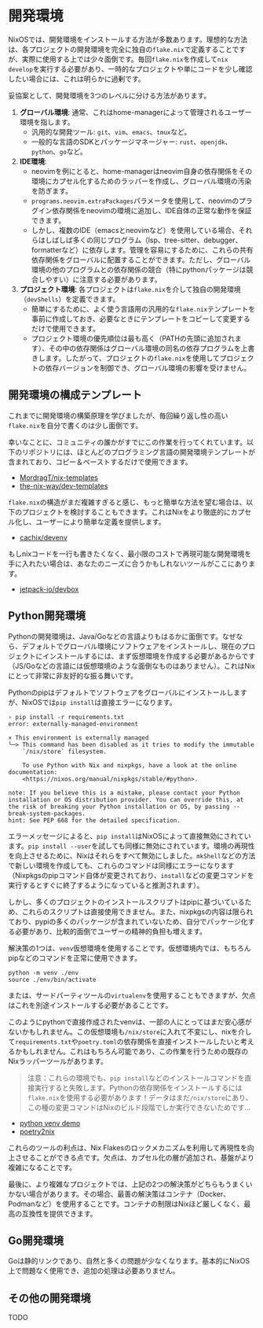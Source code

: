 # 開発環境

NixOSでは、開発環境をインストールする方法が多数あります。理想的な方法は、各プロジェクトの開発環境を完全に独自の`flake.nix`で定義することですが、実際に使用する上では少々面倒です。毎回`flake.nix`を作成して`nix develop`を実行する必要があり、一時的なプロジェクトや単にコードを少し確認したい場合には、これは明らかに過剰です。

妥協案として、開発環境を3つのレベルに分ける方法があります。

1.  **グローバル環境**: 通常、これはhome-managerによって管理されるユーザー環境を指します。
    - 汎用的な開発ツール: `git`、`vim`、`emacs`、`tmux`など。
    - 一般的な言語のSDKとパッケージマネージャー: `rust`、`openjdk`、`python`、`go`など。
2.  **IDE環境**:
    - neovimを例にとると、home-managerはneovim自身の依存関係をその環境にカプセル化するためのラッパーを作成し、グローバル環境の汚染を防ぎます。
    - `programs.neovim.extraPackages`パラメータを使用して、neovimのプラグイン依存関係をneovimの環境に追加し、IDE自体の正常な動作を保証できます。
    - しかし、複数のIDE（emacsとneovimなど）を使用している場合、それらはしばしば多くの同じプログラム（lsp、tree-sitter、debugger、formatterなど）に依存します。管理を容易にするために、これらの共有依存関係をグローバルに配置することができます。ただし、グローバル環境の他のプログラムとの依存関係の競合（特にpythonパッケージは競合しやすい）に注意する必要があります。
3.  **プロジェクト環境**: 各プロジェクトは`flake.nix`を介して独自の開発環境（`devShells`）を定義できます。
    - 簡単にするために、よく使う言語用の汎用的な`flake.nix`テンプレートを事前に作成しておき、必要なときにテンプレートをコピーして変更するだけで使用できます。
    - プロジェクト環境の優先順位は最も高く（PATHの先頭に追加されます）、その中の依存関係はグローバル環境の同名の依存プログラムを上書きします。したがって、プロジェクトの`flake.nix`を使用してプロジェクトの依存バージョンを制御でき、グローバル環境の影響を受けません。

## 開発環境の構成テンプレート

これまでに開発環境の構築原理を学びましたが、毎回繰り返し性の高い`flake.nix`を自分で書くのは少し面倒です。

幸いなことに、コミュニティの誰かがすでにこの作業を行ってくれています。以下のリポジトリには、ほとんどのプログラミング言語の開発環境テンプレートが含まれており、コピー＆ペーストするだけで使用できます。

- [MordragT/nix-templates](https://github.com/MordragT/nix-templates)
- [the-nix-way/dev-templates](https://github.com/the-nix-way/dev-templates)

`flake.nix`の構造がまだ複雑すぎると感じ、もっと簡単な方法を望む場合は、以下のプロジェクトを検討することもできます。これはNixをより徹底的にカプセル化し、ユーザーにより簡単な定義を提供します。

- [cachix/devenv](https://github.com/cachix/devenv)

もしnixコードを一行も書きたくなく、最小限のコストで再現可能な開発環境を手に入れたい場合は、あなたのニーズに合うかもしれないツールがここにあります。

- [jetpack-io/devbox](https://github.com/jetpack-io/devbox)

## Python開発環境

Pythonの開発環境は、Java/Goなどの言語よりもはるかに面倒です。なぜなら、デフォルトでグローバル環境にソフトウェアをインストールし、現在のプロジェクトにインストールするには、まず仮想環境を作成する必要があるからです（JS/Goなどの言語には仮想環境のような面倒なものはありません）。これはNixにとって非常に非友好的な振る舞いです。

Pythonのpipはデフォルトでソフトウェアをグローバルにインストールしますが、NixOSでは`pip install`は直接エラーになります。

```shell
› pip install -r requirements.txt
error: externally-managed-environment

× This environment is externally managed
╰─> This command has been disabled as it tries to modify the immutable
    `/nix/store` filesystem.

    To use Python with Nix and nixpkgs, have a look at the online documentation:
    <https://nixos.org/manual/nixpkgs/stable/#python>.

note: If you believe this is a mistake, please contact your Python installation or OS distribution provider. You can override this, at the risk of breaking your Python installation or OS, by passing --break-system-packages.
hint: See PEP 668 for the detailed specification.
```

エラーメッセージによると、`pip install`はNixOSによって直接無効にされています。`pip install --user`を試しても同様に無効にされています。環境の再現性を向上させるために、Nixはそれらをすべて無効にしました。`mkShell`などの方法で新しい環境を作成しても、これらのコマンドは同様にエラーになります（Nixpkgsのpipコマンド自体が変更されており、`install`などの変更コマンドを実行するとすぐに終了するようになっていると推測されます）。

しかし、多くのプロジェクトのインストールスクリプトはpipに基づいているため、これらのスクリプトは直接使用できません。また、nixpkgsの内容は限られており、pypiの多くのパッケージが含まれていないため、自分でパッケージ化する必要があり、比較的面倒でユーザーの精神的負担も増えます。

解決策の1つは、`venv`仮想環境を使用することです。仮想環境内では、もちろんpipなどのコマンドを正常に使用できます。

```shell
python -m venv ./env
source ./env/bin/activate
```

または、サードパーティツールの`virtualenv`を使用することもできますが、欠点はこれを別途インストールする必要があることです。

このようにpythonで直接作成されたvenvは、一部の人にとってはまだ安心感がないかもしれません。この仮想環境も`/nix/store`に入れて不変にし、nixを介して`requirements.txt`や`poetry.toml`の依存関係を直接インストールしたいと考えるかもしれません。これはもちろん可能であり、この作業を行うための既存のNixラッパーツールがあります。

> 注意：これらの環境でも、`pip install`などのインストールコマンドを直接実行すると失敗します。Pythonの依存関係をインストールするには`flake.nix`を使用する必要があります！データはまだ`/nix/store`にあり、この種の変更コマンドはNixのビルド段階でしか実行できないためです...

- [python venv demo](https://github.com/MordragT/nix-templates/blob/master/python-venv/flake.nix)
- [poetry2nix](https://github.com/nix-community/poetry2nix)

これらのツールの利点は、Nix Flakesのロックメカニズムを利用して再現性を向上させることができる点です。欠点は、カプセル化の層が追加され、基盤がより複雑になることです。

最後に、より複雑なプロジェクトでは、上記の2つの解決策がどちらもうまくいかない場合があります。その場合、最善の解決策はコンテナ（Docker、Podmanなど）を使用することです。コンテナの制限はNixほど厳しくなく、最高の互換性を提供できます。

## Go開発環境

Goは静的リンクであり、自然と多くの問題が少なくなります。基本的にNixOS上で問題なく使用でき、追加の処理は必要ありません。

## その他の開発環境

TODO

